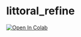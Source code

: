 # littoral_refine

<a target="_blank" href="https://colab.research.google.com/github/Wzesk/littoral_refine/blob/main/sample_shoreline_refinement.ipynb">
  <img src="https://colab.research.google.com/assets/colab-badge.svg" alt="Open In Colab"/>
</a>
